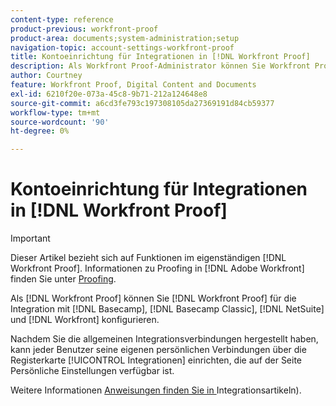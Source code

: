```yaml
---
content-type: reference
product-previous: workfront-proof
product-area: documents;system-administration;setup
navigation-topic: account-settings-workfront-proof
title: Kontoeinrichtung für Integrationen in [!DNL Workfront Proof]
description: Als Workfront Proof-Administrator können Sie Workfront Proof für die Integration mit Basecamp, Basecamp Classic,  [!DNL NetSuite] und Workfront konfigurieren.
author: Courtney
feature: Workfront Proof, Digital Content and Documents
exl-id: 6210f20e-073a-45c8-9b71-212a124648e8
source-git-commit: a6cd3fe793c197308105da27369191d84cb59377
workflow-type: tm+mt
source-wordcount: '90'
ht-degree: 0%

---
```


# Kontoeinrichtung für Integrationen in [!DNL Workfront Proof]

>[!IMPORTANT]
>
>Dieser Artikel bezieht sich auf Funktionen im eigenständigen [!DNL Workfront Proof]. Informationen zu Proofing in [!DNL Adobe Workfront] finden Sie unter [Proofing](../../../review-and-approve-work/proofing/proofing.md).

Als [!DNL Workfront Proof] können Sie [!DNL Workfront Proof] für die Integration mit [!DNL Basecamp], [!DNL Basecamp Classic], [!DNL NetSuite] und [!DNL Workfront] konfigurieren.

Nachdem Sie die allgemeinen Integrationsverbindungen hergestellt haben, kann jeder Benutzer seine eigenen persönlichen Verbindungen über die Registerkarte [!UICONTROL Integrationen] einrichten, die auf der Seite Persönliche Einstellungen verfügbar ist.

Weitere Informationen [ Anweisungen finden Sie in ](https://support.workfront.com/hc/en-us/categories/115000588707-Integrations)Integrationsartikeln).
